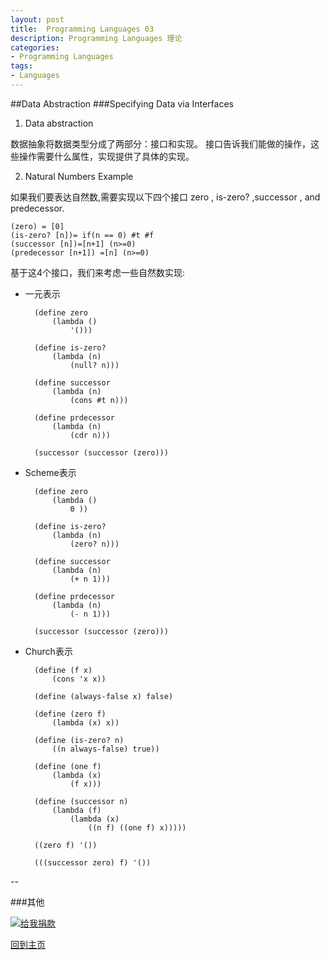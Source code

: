 ```yaml
---
layout:	post
title:	Programming Languages 03
description: Programming Languages 理论
categories:
- Programming Languages
tags:
- Languages
---
```


##Data Abstraction
###Specifying Data via Interfaces

1. Data abstraction

数据抽象将数据类型分成了两部分：接口和实现。
接口告诉我们能做的操作，这些操作需要什么属性，实现提供了具体的实现。


2. Natural Numbers Example

如果我们要表达自然数,需要实现以下四个接口 zero , is-zero? ,successor , and predecessor.
	
	(zero) = [0]
	(is-zero? [n])= if(n == 0) #t #f
	(successor [n])=[n+1] (n>=0)
	(predecessor [n+1]) =[n] (n>=0)


基于这4个接口，我们来考虑一些自然数实现:

+ 一元表示
	
		(define zero
  			(lambda ()
    			'()))

		(define is-zero? 
  			(lambda (n)
    			(null? n)))

		(define successor
  			(lambda (n)
    			(cons #t n)))

		(define prdecessor
  			(lambda (n)
    			(cdr n)))

		(successor (successor (zero)))


+ Scheme表示
	
		(define zero
  			(lambda ()
    			0 ))

		(define is-zero? 
  			(lambda (n)
    			(zero? n)))

		(define successor
  			(lambda (n)
    			(+ n 1)))

		(define prdecessor
  			(lambda (n)
    			(- n 1)))

		(successor (successor (zero)))

+ Church表示
		
		
		(define (f x)
  			(cons 'x x))

		(define (always-false x) false)

		(define (zero f)
  			(lambda (x) x))

		(define (is-zero? n)
  			((n always-false) true))

		(define (one f)
  			(lambda (x)
   				(f x)))

		(define (successor n)
  			(lambda (f)
     			(lambda (x)
       				((n f) ((one f) x)))))

		((zero f) '())

		(((successor zero) f) '())
	
		



--


###其他

[![给我捐款](http://c000005.qiniudn.com/donate_me.png "给我捐款")](http://me.alipay.com/0xc000005)

[回到主页][1]

                                       
[1]: http://0xc000005.github.io/
[2]: http://c000005.qiniudn.com/hello.png
[3]: http://c000005.qiniudn.com/scheme01.PNG
